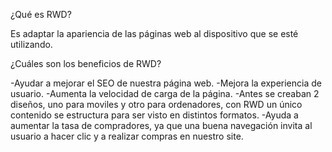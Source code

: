 ¿Qué es RWD?

Es adaptar la apariencia de las páginas web al dispositivo que se esté utilizando.

¿Cuáles son los beneficios de RWD?

-Ayudar a mejorar el SEO de nuestra página web.
-Mejora la experiencia de usuario.
-Aumenta la velocidad de carga de la página.
-Antes se creaban 2 diseños, uno para moviles y otro para ordenadores, con RWD un único contenido se estructura para ser visto en distintos formatos.
-Ayuda a aumentar la tasa de compradores, ya que una buena navegación invita al usuario a hacer clic y a realizar compras en nuestro site.